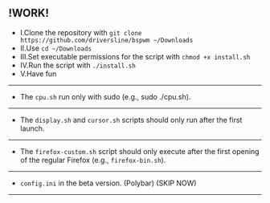 !WORK!
---
- I.Clone the repository with `git clone https://github.com/driversline/bspwm ~/Downloads`
- II.Use `cd ~/Downloads`
- III.Set executable permissions for the script with `chmod +x install.sh`
- IV.Run the script with `./install.sh`
- V.Have fun
---
- The `cpu.sh` run only with sudo (e.g., sudo ./cpu.sh).
---
- The `display.sh` and `cursor.sh` scripts should only run after the first launch.
---
- The `firefox-custom.sh` script should only execute after the first opening of the regular Firefox (e.g., `firefox-bin.sh`).
---
- `config.ini` in the beta version. (Polybar) (SKIP NOW)
---
